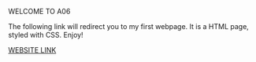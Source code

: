 WELCOME TO A06

The following link will redirect you to my first webpage. It is a HTML page, styled with CSS. Enjoy!

[WEBSITE LINK](https://luandas.github.io/A06/my-first-web-page.html)
